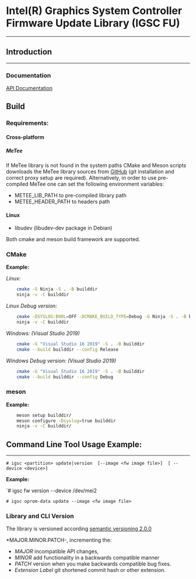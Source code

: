 # Intel(R) Graphics System Controller Firmware Update Library (IGSC FU)
--------------------------------------------------------------------------

## Introduction
---------------

### Documentation

[API Documentation](https://mesw.gitlab-pages.devtools.intel.com/fwupd/igsc/ "API Documentation")

## Build

### Requirements:

#### Cross-platform

##### MeTee

  If MeTee library is not found in the system paths CMake and Meson scripts downloads
  the MeTee library sources from [GitHub](https://github.com/intel/metee)
  (git installation and correct proxy setup are required).
  Alternatively, in order to use pre-compiled MeTee one can set the following environment variables:
   * METEE_LIB_PATH to pre-compiled library path
   * METEE_HEADER_PATH to headers path

#### Linux

  * libudev (libudev-dev package in Debian)

Both cmake and meson build framework are supported.

### CMake

**Example:**

*Linux:*

```sh
    cmake -G Ninja -S . -B builddir
    ninja -v -C builddir
```

*Linux Debug version:*

```sh
    cmake -DSYSLOG:BOOL=OFF -DCMAKE_BUILD_TYPE=Debug -G Ninja -S . -B builddir
    ninja -v -C builddir
```


*Windows: (Visual Studio 2019)*

```sh
    cmake -G "Visual Studio 16 2019" -S . -B builddir
    cmake --build builddir --config Release
```

*Windows Debug version: (Visual Studio 2019)*

```sh
    cmake -G "Visual Studio 16 2019" -S . -B builddir
    cmake --build builddir --config Debug
```

### meson

**Example:**

```sh
    meson setup builddir/
    meson configure -Dsyslog=true builddir
    ninja -v -C builddir/
```

## Command Line Tool Usage Example:
--------------------------

`# igsc <partition> update|version  [--image <fw image file>]  [ --device <device>]`

**Example:**

`# igsc fw version --device /dev/mei2

`# igsc oprom-data update --image <fw image file>`

### Library and CLI Version

The library is versioned according [semantic versioning 2.0.0](https://semver.org/ "semantic versioning")

*MAJOR.MINOR.PATCH-<extension>, incrementing the:

 * *MAJOR* incompatible API changes,
 * *MINOR* add functionality in a backwards compatible manner
 * *PATCH* version when you make backwards compatible bug fixes.
 * *Extension Label* git shortened commit hash or other extension.
